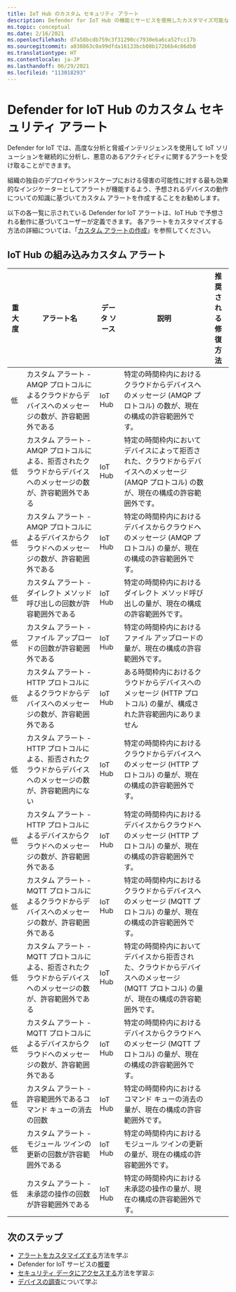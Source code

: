 ```yaml
---
title: IoT Hub のカスタム セキュリティ アラート
description: Defender for IoT Hub の機能とサービスを使用したカスタマイズ可能なセキュリティ アラートと推奨される修復方法について説明します。
ms.topic: conceptual
ms.date: 2/16/2021
ms.openlocfilehash: d7a58bcdb759c3f31290cc7930eba6ca52fcc17b
ms.sourcegitcommit: a038863c0a99dfda16133bcb08b172b6b4c86db8
ms.translationtype: HT
ms.contentlocale: ja-JP
ms.lasthandoff: 06/29/2021
ms.locfileid: "113018293"
---
```

# <a name="defender-for-iot-hub-custom-security-alerts"></a>Defender for IoT Hub のカスタム セキュリティ アラート

Defender for IoT では、高度な分析と脅威インテリジェンスを使用して IoT ソリューションを継続的に分析し、悪意のあるアクティビティに関するアラートを受け取ることができます。

組織の独自のデプロイやランドスケープにおける侵害の可能性に対する最も効果的なインジケーターとしてアラートが機能するよう、予想されるデバイスの動作についての知識に基づいてカスタム アラートを作成することをお勧めします。

以下の各一覧に示されている Defender for IoT アラートは、IoT Hub で予想される動作に基づいてユーザーが定義できます。 各アラートをカスタマイズする方法の詳細については、「[カスタム アラートの作成](quickstart-create-custom-alerts.md)」を参照してください。

## <a name="built-in-custom-alerts-in-the-iot-hub"></a>IoT Hub の組み込みカスタム アラート

| 重大度 | アラート名 | データ ソース | 説明 | 推奨される修復方法 |
|--|--|--|--|--|
| 低 | カスタム アラート - AMQP プロトコルによるクラウドからデバイスへのメッセージの数が、許容範囲外である | IoT Hub | 特定の時間枠内におけるクラウドからデバイスへのメッセージ (AMQP プロトコル) の数が、現在の構成の許容範囲外です。 |  |
| 低 | カスタム アラート - AMQP プロトコルによる、拒否されたクラウドからデバイスへのメッセージの数が、許容範囲外である | IoT Hub | 特定の時間枠内においてデバイスによって拒否された、クラウドからデバイスへのメッセージ (AMQP プロトコル) の数が、現在の構成の許容範囲外です。 |  |
| 低 | カスタム アラート - AMQP プロトコルによるデバイスからクラウドへのメッセージの数が、許容範囲外である | IoT Hub | 特定の時間枠内におけるデバイスからクラウドへのメッセージ (AMQP プロトコル) の量が、現在の構成の許容範囲外です。 |  |
| 低 | カスタム アラート - ダイレクト メソッド呼び出しの回数が許容範囲外である | IoT Hub | 特定の時間枠内におけるダイレクト メソッド呼び出しの量が、現在の構成の許容範囲外です。 |  |
| 低 | カスタム アラート - ファイル アップロードの回数が許容範囲外である | IoT Hub | 特定の時間枠内におけるファイル アップロードの量が、現在の構成の許容範囲外です。 |  |
| 低 | カスタム アラート - HTTP プロトコルによるクラウドからデバイスへのメッセージの数が、許容範囲外である | IoT Hub | ある時間枠内におけるクラウドからデバイスへのメッセージ (HTTP プロトコル) の量が、構成された許容範囲内にありません |
| 低 | カスタム アラート - HTTP プロトコルによる、拒否されたクラウドからデバイスへのメッセージの数が、許容範囲内にない | IoT Hub | 特定の時間枠内におけるクラウドからデバイスへのメッセージ (HTTP プロトコル) の量が、現在の構成の許容範囲外です。 |
| 低 | カスタム アラート - HTTP プロトコルによるデバイスからクラウドへのメッセージの数が、許容範囲外である | IoT Hub | 特定の時間枠内におけるデバイスからクラウドへのメッセージ (HTTP プロトコル) の量が、現在の構成の許容範囲外です。 |  |
| 低 | カスタム アラート - MQTT プロトコルによるクラウドからデバイスへのメッセージの数が、許容範囲外である | IoT Hub | 特定の時間枠内におけるクラウドからデバイスへのメッセージ (MQTT プロトコル) の量が、現在の構成の許容範囲外です。 |  |
| 低 | カスタム アラート - MQTT プロトコルによる、拒否されたクラウドからデバイスへのメッセージの数が、許容範囲外である | IoT Hub | 特定の時間枠内においてデバイスから拒否された、クラウドからデバイスへのメッセージ (MQTT プロトコル) の量が、現在の構成の許容範囲外です。 |
| 低 | カスタム アラート - MQTT プロトコルによるデバイスからクラウドへのメッセージの数が、許容範囲外である | IoT Hub | 特定の時間枠内におけるデバイスからクラウドへのメッセージ (MQTT プロトコル) の量が、現在の構成の許容範囲外です。 |
| 低 | カスタム アラート - 許容範囲外であるコマンド キューの消去の回数 | IoT Hub | 特定の時間枠内におけるコマンド キューの消去の量が、現在の構成の許容範囲外です。 |  |
| 低 | カスタム アラート - モジュール ツインの更新の回数が許容範囲外である | IoT Hub | 特定の時間枠内におけるモジュール ツインの更新の量が、現在の構成の許容範囲外です。 |
| 低 | カスタム アラート - 未承認の操作の回数が許容範囲外である | IoT Hub | 特定の時間枠内における未承認の操作の量が、現在の構成の許容範囲外です。 |

## <a name="next-steps"></a>次のステップ

- [アラートをカスタマイズする](quickstart-create-custom-alerts.md)方法を学ぶ
- Defender for IoT サービスの[概要](overview.md)
- [セキュリティ データにアクセスする](how-to-security-data-access.md)方法を学習ぶ
- [デバイスの調査](how-to-investigate-device.md)について学ぶ
